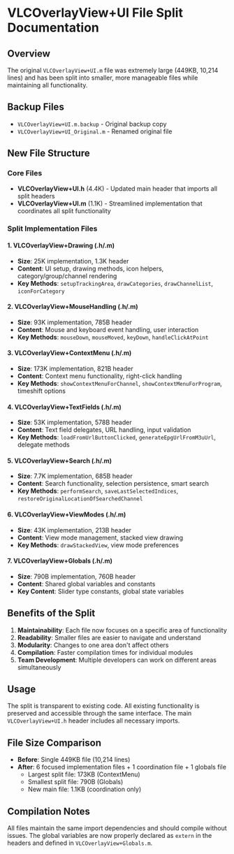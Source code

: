 # VLCOverlayView+UI File Split Documentation

## Overview
The original `VLCOverlayView+UI.m` file was extremely large (449KB, 10,214 lines) and has been split into smaller, more manageable files while maintaining all functionality.

## Backup Files
- `VLCOverlayView+UI.m.backup` - Original backup copy
- `VLCOverlayView+UI_Original.m` - Renamed original file

## New File Structure

### Core Files
- **VLCOverlayView+UI.h** (4.4K) - Updated main header that imports all split headers
- **VLCOverlayView+UI.m** (1.1K) - Streamlined implementation that coordinates all split functionality

### Split Implementation Files

#### 1. VLCOverlayView+Drawing (.h/.m)
- **Size**: 25K implementation, 1.3K header
- **Content**: UI setup, drawing methods, icon helpers, category/group/channel rendering
- **Key Methods**: `setupTrackingArea`, `drawCategories`, `drawChannelList`, `iconForCategory`

#### 2. VLCOverlayView+MouseHandling (.h/.m)
- **Size**: 93K implementation, 785B header  
- **Content**: Mouse and keyboard event handling, user interaction
- **Key Methods**: `mouseDown`, `mouseMoved`, `keyDown`, `handleClickAtPoint`

#### 3. VLCOverlayView+ContextMenu (.h/.m)
- **Size**: 173K implementation, 821B header
- **Content**: Context menu functionality, right-click handling
- **Key Methods**: `showContextMenuForChannel`, `showContextMenuForProgram`, timeshift options

#### 4. VLCOverlayView+TextFields (.h/.m)
- **Size**: 53K implementation, 578B header
- **Content**: Text field delegates, URL handling, input validation
- **Key Methods**: `loadFromUrlButtonClicked`, `generateEpgUrlFromM3uUrl`, delegate methods

#### 5. VLCOverlayView+Search (.h/.m)
- **Size**: 7.7K implementation, 685B header
- **Content**: Search functionality, selection persistence, smart search
- **Key Methods**: `performSearch`, `saveLastSelectedIndices`, `restoreOriginalLocationOfSearchedChannel`

#### 6. VLCOverlayView+ViewModes (.h/.m)
- **Size**: 43K implementation, 213B header
- **Content**: View mode management, stacked view drawing
- **Key Methods**: `drawStackedView`, view mode preferences

#### 7. VLCOverlayView+Globals (.h/.m)
- **Size**: 790B implementation, 760B header
- **Content**: Shared global variables and constants
- **Key Content**: Slider type constants, global state variables

## Benefits of the Split

1. **Maintainability**: Each file now focuses on a specific area of functionality
2. **Readability**: Smaller files are easier to navigate and understand
3. **Modularity**: Changes to one area don't affect others
4. **Compilation**: Faster compilation times for individual modules
5. **Team Development**: Multiple developers can work on different areas simultaneously

## Usage

The split is transparent to existing code. All existing functionality is preserved and accessible through the same interface. The main `VLCOverlayView+UI.h` header includes all necessary imports.

## File Size Comparison

- **Before**: Single 449KB file (10,214 lines)
- **After**: 6 focused implementation files + 1 coordination file + 1 globals file
  - Largest split file: 173KB (ContextMenu)
  - Smallest split file: 790B (Globals)
  - New main file: 1.1KB (coordination only)

## Compilation Notes

All files maintain the same import dependencies and should compile without issues. The global variables are now properly declared as `extern` in the headers and defined in `VLCOverlayView+Globals.m`. 